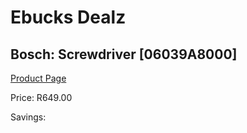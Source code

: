 
# Ebucks Dealz
## Bosch: Screwdriver [06039A8000]
[Product Page](https://www.ebucks.com/web/shop/productSelected.do?prodId=373424147&catId=370101825)

Price: R649.00

Savings: 


	
